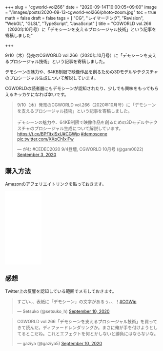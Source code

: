 +++
slug = "cgworld-vol266"
date = "2020-09-14T10:00:05+09:00"
image = "/images/posts/2020-09-13-cgworld-vol266/photo-zoom.jpg"
toc = true
math = false
draft = false
tags = [
    "CG", "レイマーチング", "Revision", "WebGL", "GLSL", "TypeScript", "JavaScript"
]
title = "CGWORLD vol.266（2020年10月号）に「デモシーンを支えるプロシージャル技術」という記事を寄稿しました"

+++

9/10（木）発売のCGWORLD vol.266（2020年10月号）に「デモシーンを支えるプロシージャル技術」という記事を寄稿しました。

デモシーンの魅力や、64KB制限で映像作品を創るための3Dモデルやテクスチャのプロシージャル生成について解説しています。

CGWORLDの読者層にもデモシーンが認知されたり、少しでも興味をもってもらえるキッカケになれば幸いです。

<blockquote class="twitter-tweet"><p lang="ja" dir="ltr">9/10（木）発売のCGWORLD vol.266（2020年10月号）に「デモシーンを支えるプロシージャル技術」という記事を寄稿しました。<br><br>デモシーンの魅力や、64KB制限で映像作品を創るための3Dモデルやテクスチャのプロシージャル生成について解説しています。<a href="https://t.co/BPf1txlSxU">https://t.co/BPf1txlSxU</a><a href="https://twitter.com/hashtag/CGWjp?src=hash&amp;ref_src=twsrc%5Etfw">#CGWjp</a> <a href="https://twitter.com/hashtag/demoscene?src=hash&amp;ref_src=twsrc%5Etfw">#demoscene</a> <a href="https://t.co/XXpCh1xiFw">pic.twitter.com/XXpCh1xiFw</a></p>&mdash; がむ #CEDEC2020 9/4登壇, CGWORLD 10月号 (@gam0022) <a href="https://twitter.com/gam0022/status/1301514617588518915?ref_src=twsrc%5Etfw">September 3, 2020</a></blockquote> <script async src="https://platform.twitter.com/widgets.js" charset="utf-8"></script>

<!--more-->

## 購入方法

Amazonのアフェリエイトリンクを貼っておきます。

<iframe style="width:120px;height:240px;" marginwidth="0" marginheight="0" scrolling="no" frameborder="0" src="//rcm-fe.amazon-adsystem.com/e/cm?lt1=_blank&bc1=000000&IS2=1&bg1=FFFFFF&fc1=000000&lc1=0000FF&t=gam00220c-22&language=ja_JP&o=9&p=8&l=as4&m=amazon&f=ifr&ref=as_ss_li_til&asins=B08FP5NM5P&linkId=8ed32da93c5253b64ba074583462b34a"></iframe>

## 感想

Twitter上の反響を認知している範囲でメモしておきます。

<blockquote class="twitter-tweet"><p lang="ja" dir="ltr">すごい、、表紙に「デモシーン」の文字があるぅ、、！<a href="https://twitter.com/hashtag/CGWjp?src=hash&amp;ref_src=twsrc%5Etfw">#CGWjp</a></p>&mdash; Setsuko (@setsuko_h) <a href="https://twitter.com/setsuko_h/status/1303997649582874625?ref_src=twsrc%5Etfw">September 10, 2020</a></blockquote> <script async src="https://platform.twitter.com/widgets.js" charset="utf-8"></script>

<blockquote class="twitter-tweet"><p lang="ja" dir="ltr">CGWORLD vol.266「デモシーンを支えるプロシージャル技術」を買ってきて読んだ。ディファードレンダリングか。まさに俺が手を付けようとしてるとこだね。これとエフェクトを何とかしないと勝負にはならないな。</p>&mdash; gaziya (@gaziya5) <a href="https://twitter.com/gaziya5/status/1303907439134220288?ref_src=twsrc%5Etfw">September 10, 2020</a></blockquote> <script async src="https://platform.twitter.com/widgets.js" charset="utf-8"></script>